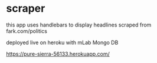# scraper

this app uses handlebars to display headlines scraped from fark.com/politics 

deployed live on heroku with mLab Mongo DB

https://pure-sierra-56133.herokuapp.com/